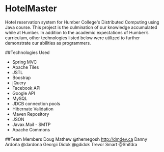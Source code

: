 # HotelMaster
Hotel reservation system for Humber College's Distributed Computing using Java course. This project is the culmination of our knowledge accumulated while at Humber. In addition to the academic expectations of Humber’s curriculum, other technologies listed below were utilized to further demonstrate our abilities as programmers.

##Technologies Used

- Spring MVC
- Apache Tiles
- JSTL
- Boostrap
- jQuery
- Facebook API
- Google API
- MySQL
- JDCB connection pools
- Hibernate Validation
- Maven Repository
- JSON
- Javax.Mail - SMTP
- Apache Commons

##Team Members
Doug Mathew @themegosh http://dmdev.ca
Danny Ardoña @dardona
Georgii Didok @gdidok
Trevor Smart @Shifdra
